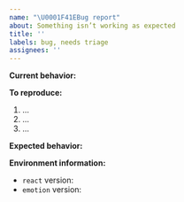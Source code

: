 ```yaml
---
name: "\U0001F41EBug report"
about: Something isn’t working as expected
title: ''
labels: bug, needs triage
assignees: ''
---
```


<!--
    Thanks for your interest in the project.
    Please make sure that you are familiar with and follow the Code of Conduct
    for this project (found in the CODE_OF_CONDUCT.md file).

    Please fill out this template with all the relevant information so we can
    understand what's going on and fix the issue.

    I'll probably ask you to submit the fix (after giving some direction).
    If you've never done that before, that's great! Check this free short
    video tutorial to learn how: http://kcd.im/pull-request
-->

**Current behavior:**

<!-- A clear and concise description of what the bug is -->

**To reproduce:**

<!--
    Please edit this CodeSandbox (https://codesandbox.io/s/zljgy)
    to help us reproduce your issue. Alternatively, create a GitHub repository.
    Issues without a reproducible example will take longer to get addressed.
-->

1. ...
2. ...
3. ...

**Expected behavior:**

<!-- A clear and concise description of what you expected to happen -->

**Environment information:**

<!-- Provide the `react` and `emotion` or `@emotion/*` packages versions -->

- `react` version:
- `emotion` version:
